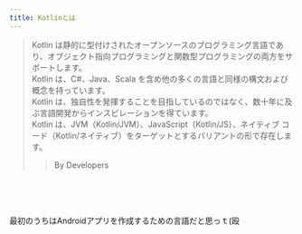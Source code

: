 ```yaml
---
title: Kotlinとは
---
```


>Kotlin は静的に型付けされたオープンソースのプログラミング言語であり、オブジェクト指向プログラミングと関数型プログラミングの両方をサポートします。<br/>Kotlin は、C#、Java、Scala を含め他の多くの言語と同様の構文および概念を持っています。<br/>Kotlin は、独自性を発揮することを目指しているのではなく、数十年に及ぶ言語開発からインスピレーションを得ています。<br/>Kotlin は、JVM（Kotlin/JVM）、JavaScript（Kotlin/JS）、ネイティブ コード（Kotlin/ネイティブ）をターゲットとするバリアントの形で存在します。
>>By Developers

<br/><br/><br/>

最初のうちはAndroidアプリを作成するための言語だと思っｔ(殴